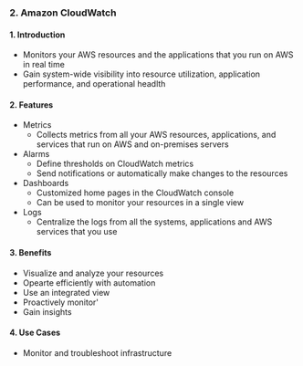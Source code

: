 ### 2. Amazon CloudWatch

#### 1. Introduction
- Monitors your AWS resources and the applications that you run on AWS in real time
- Gain system-wide visibility into resource utilization, application performance, and operational headlth

#### 2. Features
- Metrics
  - Collects metrics from all your AWS resources, applications, and services that run on AWS and on-premises servers
- Alarms
  - Define thresholds on CloudWatch metrics
  - Send notifications or automatically make changes to the resources
- Dashboards
  - Customized home pages in the CloudWatch console
  - Can be used to monitor your resources in a single view
- Logs
  - Centralize the logs from all the systems, applications and AWS services that you use

 #### 3. Benefits
- Visualize and analyze your resources
- Opearte efficiently with automation
- Use an integrated view
- Proactively monitor'
- Gain insights

#### 4. Use Cases
- Monitor and troubleshoot infrastructure
